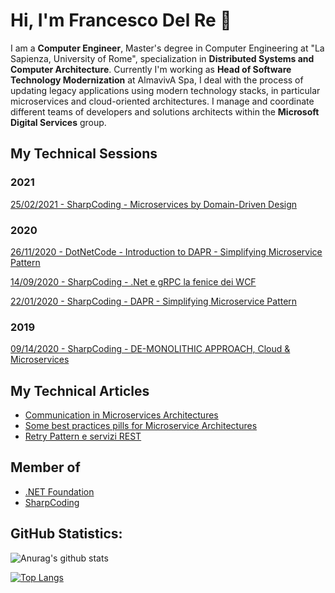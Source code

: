 # Hi, I'm Francesco Del Re 👋
I am a **Computer Engineer**, Master's degree in Computer Engineering at "La Sapienza, University of Rome", specialization in **Distributed Systems and Computer Architecture**. Currently I'm working as **Head of Software Technology Modernization** at AlmavivA Spa, I deal with the process of updating legacy applications using modern technology stacks, in particular microservices and cloud-oriented architectures.
I manage and coordinate different teams of developers and solutions architects within the **Microsoft Digital Services** group.

## My Technical Sessions

### 2021

<p>
<a href="https://github.com/engineering87/TechnicalSessions/blob/main/SharpCoding/2021-02-25.md">25/02/2021 - SharpCoding - Microservices by Domain-Driven Design</a>
</p>

### 2020

<p>
<a href="https://github.com/engineering87/TechnicalSessions/blob/main/DotNetCode/2020-11-26.md">26/11/2020 - DotNetCode - Introduction to DAPR - Simplifying Microservice Pattern</a>
</p>
<p>
<a href="https://github.com/engineering87/TechnicalSessions/blob/main/SharpCoding/2020-04-09.md">14/09/2020 - SharpCoding - .Net e gRPC la fenice dei WCF</a>
</p>
<p>
<a href="https://github.com/engineering87/TechnicalSessions/blob/main/SharpCoding/2020-01-22.md">22/01/2020 - SharpCoding - DAPR - Simplifying Microservice Pattern</a>
</p>

### 2019

<p>
<a href="https://github.com/engineering87/TechnicalSessions/blob/main/SharpCoding/2019-10-11.md">09/14/2020 - SharpCoding - DE-MONOLITHIC APPROACH, Cloud & Microservices</a>
</p>

## My Technical Articles
* [Communication in Microservices Architectures](https://sharpcoding.medium.com/communication-in-microservices-architectures-3eb2e00b556f)
* [Some best practices pills for Microservice Architectures](https://sharpcoding.medium.com/some-best-practices-pills-for-microservice-architectures-51b35eead7ce)
* [Retry Pattern e servizi REST](https://sharpcoding.medium.com/retry-pattern-e-servizi-rest-10e590f9369e)

## Member of
* [.NET Foundation](https://dotnetfoundation.org/)
* [SharpCoding](http://www.sharpcoding.it/)

## GitHub Statistics:
![Anurag's github stats](https://github-readme-stats.vercel.app/api?username=engineering87&theme=dark&show_icons=true)

[![Top Langs](https://github-readme-stats.vercel.app/api/top-langs/?username=engineering87&layout=compact&theme=dark)](https://github.com/anuraghazra/github-readme-stats)

<!--
**engineering87/engineering87** is a ✨ _special_ ✨ repository because its `README.md` (this file) appears on your GitHub profile.

Here are some ideas to get you started:

- 🔭 I’m currently working on ...
- 🌱 I’m currently learning ...
- 👯 I’m looking to collaborate on ...
- 🤔 I’m looking for help with ...
- 💬 Ask me about ...
- 📫 How to reach me: ...
- 😄 Pronouns: ...
- ⚡ Fun fact: ...
-->
